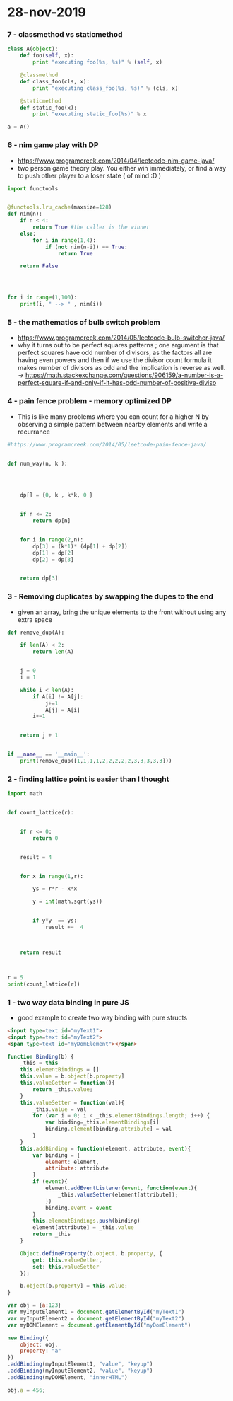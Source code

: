 # 28-nov-2019

### 7 - classmethod vs staticmethod

```python
class A(object):
    def foo(self, x):
        print "executing foo(%s, %s)" % (self, x)

    @classmethod
    def class_foo(cls, x):
        print "executing class_foo(%s, %s)" % (cls, x)

    @staticmethod
    def static_foo(x):
        print "executing static_foo(%s)" % x    

a = A()
```


### 6 - nim game play with DP

- https://www.programcreek.com/2014/04/leetcode-nim-game-java/
- two person game theory play. You either win immediately, or find a way to push other player to a loser state ( of mind :D )

```python
import functools


@functools.lru_cache(maxsize=128)
def nim(n):
    if n < 4:
        return True #the caller is the winner
    else:
        for i in range(1,4):
            if (not nim(n-i)) == True:
                return True

    return False




for i in range(1,100):
    print(i, " --> " , nim(i))
```


### 5 - the mathematics of bulb switch problem

- https://www.programcreek.com/2014/05/leetcode-bulb-switcher-java/
- why it turns out to be perfect squares patterns ; one argument is that perfect squares have odd number of  divisors, as the factors all are having even powers and then if we use the divisor count formula it makes number of divisors as odd and the implication is reverse as well. -> 
https://math.stackexchange.com/questions/906159/a-number-is-a-perfect-square-if-and-only-if-it-has-odd-number-of-positive-diviso


### 4 - pain fence problem - memory optimized DP

- This is like many problems where you can count for a higher N by observing a simple pattern between nearby elements and write a recurrance

```python
#https://www.programcreek.com/2014/05/leetcode-pain-fence-java/


def num_way(n, k ):


    

    dp[] = {0, k , k*k, 0 }


    if n <= 2:
        return dp[n]


    for i in range(2,n):
        dp[3] = (k*1)* (dp[1] + dp[2])
        dp[1] = dp[2]
        dp[2] = dp[3]


    return dp[3]

```

### 3 - Removing duplicates by swapping the dupes to the end

- given an array, bring the unique elements to the front without using any extra space

```python
def remove_dup(A):

    if len(A) < 2:
        return len(A)


    j = 0
    i = 1

    while i < len(A):
        if A[i] != A[j]:
            j+=1
            A[j] = A[i]
        i+=1


    return j + 1


if __name__ == '__main__':
    print(remove_dup([1,1,1,1,2,2,2,2,2,3,3,3,3,3]))

```


### 2 - finding lattice point is easier than I thought

```python
import math


def count_lattice(r):


    if r <= 0:
        return 0


    result = 4


    for x in range(1,r):

        ys = r*r - x*x

        y = int(math.sqrt(ys))


        if y*y  == ys:
            result +=  4



    return result



r = 5
print(count_lattice(r))
```


### 1 - two way data binding in pure JS

- good example to create two way binding with pure structs

```html
<input type=text id="myText1">
<input type=text id="myText2">
<span type=text id="myDomElement"></span>
```


```javascript
function Binding(b) {
    _this = this
    this.elementBindings = []
    this.value = b.object[b.property]
    this.valueGetter = function(){
        return _this.value;
    }
    this.valueSetter = function(val){
        _this.value = val
        for (var i = 0; i < _this.elementBindings.length; i++) {
            var binding=_this.elementBindings[i]
            binding.element[binding.attribute] = val
        }
    }
    this.addBinding = function(element, attribute, event){
        var binding = {
            element: element,
            attribute: attribute
        }
        if (event){
            element.addEventListener(event, function(event){
                _this.valueSetter(element[attribute]);
            })
            binding.event = event
        }       
        this.elementBindings.push(binding)
        element[attribute] = _this.value
        return _this
    }

    Object.defineProperty(b.object, b.property, {
        get: this.valueGetter,
        set: this.valueSetter
    }); 

    b.object[b.property] = this.value;
}

var obj = {a:123}
var myInputElement1 = document.getElementById("myText1")
var myInputElement2 = document.getElementById("myText2")
var myDOMElement = document.getElementById("myDomElement")

new Binding({
	object: obj,
	property: "a"
})
.addBinding(myInputElement1, "value", "keyup")
.addBinding(myInputElement2, "value", "keyup")
.addBinding(myDOMElement, "innerHTML")

obj.a = 456;
```
